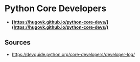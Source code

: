 # Python Core Developers

- **[https://hugovk.github.io/python-core-devs/](https://hugovk.github.io/python-core-devs/)**

## Sources

- https://devguide.python.org/core-developers/developer-log/

